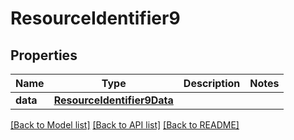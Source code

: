 # ResourceIdentifier9

## Properties
Name | Type | Description | Notes
------------ | ------------- | ------------- | -------------
**data** | [**ResourceIdentifier9Data**](ResourceIdentifier9Data.md) |  | 

[[Back to Model list]](../README.md#documentation-for-models) [[Back to API list]](../README.md#documentation-for-api-endpoints) [[Back to README]](../README.md)

